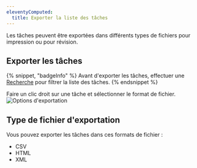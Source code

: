 ```yaml
---
eleventyComputed:
  title: Exporter la liste des tâches
---
```

Les tâches peuvent être exportées dans différents types de fichiers pour impression ou pour révision.

## Exporter les tâches

{% snippet, "badgeInfo" %}
Avant d'exporter les tâches, effectuer une [Recherche](/rdm/mac/commands/view/task-list/search/) pour filtrer la liste des tâches.
{% endsnippet %}

Faire un clic droit sur une tâche et sélectionner le format de fichier.
![Options d'exportation](https://cdnweb.devolutions.net/docs/docs_en_rdm_mac_clip10357.png)

## Type de fichier d'exportation

Vous pouvez exporter les tâches dans ces formats de fichier :

* CSV
* HTML
* XML
